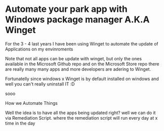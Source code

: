 # Automate your park app with Windows package manager A.K.A Winget

For the 3 - 4  last years I have been using Winget to automate the update of Applications on my envinroments

Note that not all apps can be update with winget, but only the ones available in the Microsoft Github repo and on the Microsoft Store repo there are really many many apps and more developers are adering to Winget.

Fortunatelly since windows x Winget is by default installed on windows and well you can't really uninstall IT :D

sooo

How we Automate Things

Well the idea is to have all the apps being updated right? well we can do it via Remediation Script. where the remediation script will run every day at x time in the day

